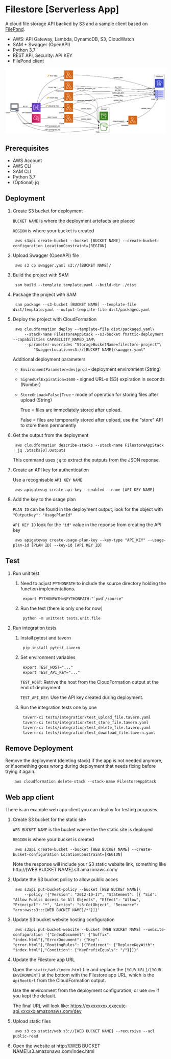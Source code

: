 # Filestore [Serverless App]

A cloud file storage API backed by S3 and a sample client based on [FilePond](https://pqina.nl/filepond/).

* AWS: API Gateway, Lambda, DynamoDB, S3, CloudWatch
* SAM + Swagger (OpenAPI)
* Python 3.7
* REST API, Security: API KEY
* FilePond client

<img src="architecture/diagram.png" width="800px">

## Prerequisites

* AWS Account
* AWS CLI
* SAM CLI
* Python 3.7
* (Optional) jq

## Deployment

1. Create S3 bucket for deployment

    ```BUCKET NAME``` is where the deployment artefacts are placed

    ```REGION``` is where your bucket is created
    
        aws s3api create-bucket --bucket [BUCKET NAME] --create-bucket-configuration LocationConstraint=[REGION]
    
1. Upload Swagger (OpenAPI) file

        aws s3 cp swagger.yaml s3://[BUCKET NAME]/

1. Build the project with SAM

        sam build --template template.yaml --build-dir ./dist

1. Package the project with SAM

        sam package --s3-bucket [BUCKET NAME] --template-file dist/template.yaml --output-template-file dist/packaged.yaml

1. Deploy the project with CloudFormation

        aws cloudformation deploy --template-file dist/packaged.yaml\
            --stack-name FilestoreAppStack --s3-bucket fnattic-deployment --capabilities CAPABILITY_NAMED_IAM\
            --parameter-overrides "StorageBucketName=filestore-project"\
                "SwaggerLocation=s3://[BUCKET NAME]/swagger.yaml"

    Additional deployment parameters
    
    * ```EnvironmentParameter=dev|prod``` - deployment environment (String)
    
    * ```SignedUrlExpiration=3600``` - signed URL-s (S3) expiration in seconds (Number)
        
    * ```StoreOnLoad=False|True``` - mode of operation for storing files after upload (String)

        True = files are immediately stored after upload.
        
        False = files are temporarily stored after upload, use the "store" API to store them permanently

1. Get the output from the deployment

        aws cloudformation describe-stacks --stack-name FilestoreAppStack | jq .Stacks[0].Outputs

    This command uses ```jq``` to extract the outputs from the JSON reponse.

1. Create an API key for authentication

    Use a recognisable ```API KEY NAME```

        aws apigateway create-api-key --enabled --name [API KEY NAME]

1. Add the key to the usage plan

    ```PLAN ID``` can be found in the deployment output, look for the object with ```"OutputKey": "UsagePlanId"```

    ```API KEY ID``` look for the ```"id"``` value in the reponse from creating the API key

        aws apigateway create-usage-plan-key --key-type "API_KEY" --usage-plan-id [PLAN ID] --key-id [API KEY ID]

## Test

1. Run unit test

    1. Need to adjust ```PYTHONPATH``` to include the source directory holding the function implementations.

            export PYTHONPATH=$PYTHONPATH:"`pwd`/source"

    1. Run the test (there is only one for now)

            python -m unittest tests.unit.file

1. Run integration tests

    1. Install pytest and tavern
        
            pip install pytest tavern
        
    1. Set environment variables
        
            export TEST_HOST="..."
            export TEST_API_KEY="..."
            
        ```TEST_HOST```: Retrive the host from the CloudFormation output at the end of deployment.

        ```TEST_API_KEY```: Use the API key created during deployment. 
    
    1. Run the integration tests one by one
        
            tavern-ci tests/integration/test_upload_file.tavern.yaml
            tavern-ci tests/integration/test_store_file.tavern.yaml
            tavern-ci tests/integration/test_delete_file.tavern.yaml
            tavern-ci tests/integration/test_download_file.tavern.yaml

## Remove Deployment

Remove the deployment (deleting stack) if the app is not needed anymore, or if something goes wrong during deployment that needs fixing before trying it again.

        aws cloudformation delete-stack --stack-name FilestoreAppStack

## Web app client

There is an example web app client you can deploy for testing purposes.

1. Create S3 bucket for the static site

    ```WEB BUCKET NAME``` is the bucket where the the static site is deployed
    
    ```REGION``` is where your bucket is created
    
        aws s3api create-bucket --bucket [WEB BUCKET NAME] --create-bucket-configuration LocationConstraint=[REGION]
        
    Note the response will include your S3 static website link, something like http://[WEB BUCKET NAME].s3.amazonaws.com/

1. Update the S3 bucket policy to allow public acces

        aws s3api put-bucket-policy --bucket [WEB BUCKET NAME]\
            --policy '{"Version": "2012-10-17", "Statement": [{ "Sid": "Allow Public Access to All Objects", "Effect": "Allow", "Principal": "*", "Action": "s3:GetObject", "Resource": "arn:aws:s3:::[WEB BUCKET NAME]/*"}]}'

1. Update S3 bucket website hosting configuration

        aws s3api put-bucket-website --bucket [WEB BUCKET NAME] --website-configuration '{"IndexDocument": {"Suffix": "index.html"},"ErrorDocument": {"Key": "error.html"},"RoutingRules": [{"Redirect": {"ReplaceKeyWith": "index.html"},"Condition": {"KeyPrefixEquals": "/"}}]}'       

1. Update the Filestore app URL
    
    Open the ```static/web/index.html``` file and replace the ```[YOUR_URL]/[YOUR ENVIRONMENT]``` at the bottom with the Filestore app URL, which is the ```ApiRootUrl``` from the CloudFormation output.

    Use the environment from the deployment configuration, or use ```dev``` if you kept the default.

    The final URL will look like: https://xxxxxxxxx.execute-api.xxxxxx.amazonaws.com/dev

1. Upload static files

        aws s3 cp static/web s3://[WEB BUCKET NAME] --recursive --acl public-read
 
1. Open the website at http://[WEB BUCKET NAME].s3.amazonaws.com/index.html